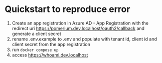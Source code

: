 # Quickstart to reproduce error

1. Create an app registration in Azure AD - App Registration with the redirect uri https://pomerium.dev.localhost/oauth2/callback and generate a client secret
1. rename .env.example to .env and populate with tenant id, client id and client secret from the app registration
1. run `docker compose up`
1. access https://whoami.dev.localhost
